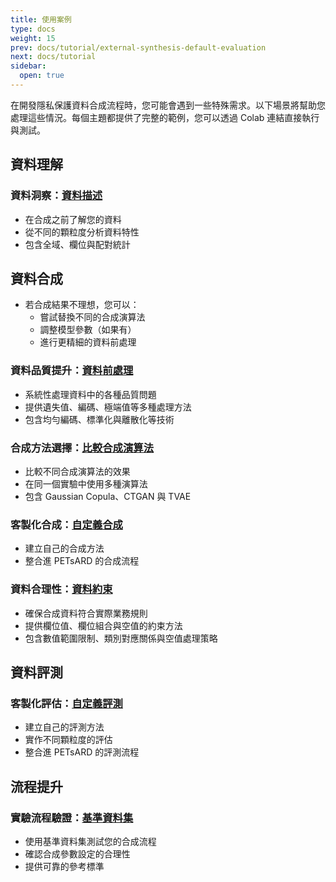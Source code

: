 ```yaml
---
title: 使用案例
type: docs
weight: 15
prev: docs/tutorial/external-synthesis-default-evaluation
next: docs/tutorial
sidebar:
  open: true
---
```



在開發隱私保護資料合成流程時，您可能會遇到一些特殊需求。以下場景將幫助您處理這些情況。每個主題都提供了完整的範例，您可以透過 Colab 連結直接執行與測試。

## **資料理解**

### **資料洞察：[資料描述](./data-description)**

  - 在合成之前了解您的資料
  - 從不同的顆粒度分析資料特性
  - 包含全域、欄位與配對統計

## **資料合成**

- 若合成結果不理想，您可以：
  - 嘗試替換不同的合成演算法
  - 調整模型參數（如果有）
  - 進行更精細的資料前處理

### **資料品質提升：[資料前處理](./data-preprocessing)**

  - 系統性處理資料中的各種品質問題
  - 提供遺失值、編碼、極端值等多種處理方法
  - 包含均勻編碼、標準化與離散化等技術

### **合成方法選擇：[比較合成演算法](./comparing-synthesizers)**

  - 比較不同合成演算法的效果
  - 在同一個實驗中使用多種演算法
  - 包含 Gaussian Copula、CTGAN 與 TVAE

### **客製化合成：[自定義合成](./custom-synthesis)**

  - 建立自己的合成方法
  - 整合進 PETsARD 的合成流程

### **資料合理性：[資料約束](./data-constraining)**

  - 確保合成資料符合實際業務規則
  - 提供欄位值、欄位組合與空值的約束方法
  - 包含數值範圍限制、類別對應關係與空值處理策略

## **資料評測**

### **客製化評估：[自定義評測](./custom-evaluation)**

  - 建立自己的評測方法
  - 實作不同顆粒度的評估
  - 整合進 PETsARD 的評測流程

## **流程提升**

### **實驗流程驗證：[基準資料集](./benchmark-datasets)**

  - 使用基準資料集測試您的合成流程
  - 確認合成參數設定的合理性
  - 提供可靠的參考標準